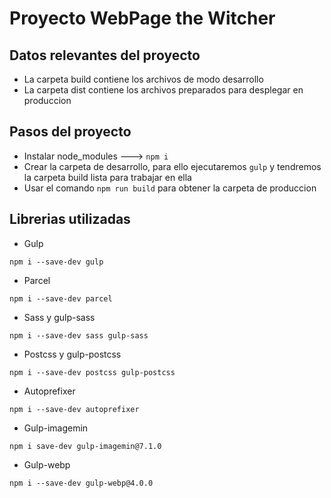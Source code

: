 # Proyecto WebPage the Witcher

## Datos relevantes del proyecto

- La carpeta build contiene los archivos de modo desarrollo
- La carpeta dist contiene los archivos preparados para desplegar en produccion


## Pasos del proyecto

- Instalar node_modules ---> `npm i`
- Crear la carpeta de desarrollo, para ello ejecutaremos `gulp` y tendremos la carpeta build lista para trabajar en ella
- Usar el comando `npm run build` para obtener la carpeta de produccion


## Librerias utilizadas

- Gulp 
```
npm i --save-dev gulp
```
- Parcel
```
npm i --save-dev parcel
```
- Sass y gulp-sass
```
npm i --save-dev sass gulp-sass
```
- Postcss y gulp-postcss
```
npm i --save-dev postcss gulp-postcss
```
- Autoprefixer
```
npm i --save-dev autoprefixer
```
- Gulp-imagemin
```
npm i save-dev gulp-imagemin@7.1.0
```
- Gulp-webp
```
npm i --save-dev gulp-webp@4.0.0
```